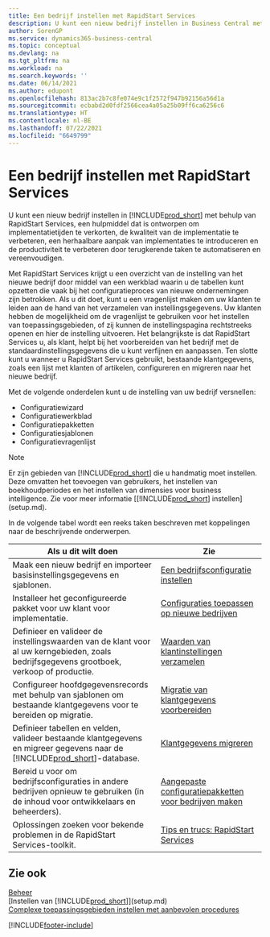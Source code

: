 ```yaml
---
title: Een bedrijf instellen met RapidStart Services
description: U kunt een nieuw bedrijf instellen in Business Central met RapidStart Services om de productiviteit te verhogen door terugkerende taken te automatiseren en te vereenvoudigen.
author: SorenGP
ms.service: dynamics365-business-central
ms.topic: conceptual
ms.devlang: na
ms.tgt_pltfrm: na
ms.workload: na
ms.search.keywords: ''
ms.date: 06/14/2021
ms.author: edupont
ms.openlocfilehash: 813ac2b7c8fe074e9c1f2572f947b92156a56d1a
ms.sourcegitcommit: ecbabd2d0fdf2566cea4a05a25b09ff6ca6256c6
ms.translationtype: HT
ms.contentlocale: nl-BE
ms.lasthandoff: 07/22/2021
ms.locfileid: "6649799"
---
```

# <a name="setting-up-a-company-with-rapidstart-services"></a>Een bedrijf instellen met RapidStart Services
U kunt een nieuw bedrijf instellen in [!INCLUDE[prod_short](includes/prod_short.md)] met behulp van RapidStart Services, een hulpmiddel dat is ontworpen om implementatietijden te verkorten, de kwaliteit van de implementatie te verbeteren, een herhaalbare aanpak van implementaties te introduceren en de productiviteit te verbeteren door terugkerende taken te automatiseren en vereenvoudigen.  

Met RapidStart Services krijgt u een overzicht van de instelling van het nieuwe bedrijf door middel van een werkblad waarin u de tabellen kunt opzetten die vaak bij het configuratieproces van nieuwe ondernemingen zijn betrokken. Als u dit doet, kunt u een vragenlijst maken om uw klanten te leiden aan de hand van het verzamelen van instellingsgegevens. Uw klanten hebben de mogelijkheid om de vragenlijst te gebruiken voor het instellen van toepassingsgebieden, of zij kunnen de instellingspagina rechtstreeks openen en hier de instelling uitvoeren. Het belangrijkste is dat RapidStart Services u, als klant, helpt bij het voorbereiden van het bedrijf met de standaardinstellingsgegevens die u kunt verfijnen en aanpassen. Ten slotte kunt u wanneer u RapidStart Services gebruikt, bestaande klantgegevens, zoals een lijst met klanten of artikelen, configureren en migreren naar het nieuwe bedrijf.

Met de volgende onderdelen kunt u de instelling van uw bedrijf versnellen:  

-   Configuratiewizard  
-   Configuratiewerkblad  
-   Configuratiepakketten  
-   Configuratiesjablonen  
-   Configuratievragenlijst  

> [!Note]  
>  Er zijn gebieden van [!INCLUDE[prod_short](includes/prod_short.md)] die u handmatig moet instellen. Deze omvatten het toevoegen van gebruikers, het instellen van boekhoudperiodes en het instellen van dimensies voor business intelligence. Zie voor meer informatie [[!INCLUDE[prod_short](includes/prod_short.md)] instellen](setup.md).

 In de volgende tabel wordt een reeks taken beschreven met koppelingen naar de beschrijvende onderwerpen.

|**Als u dit wilt doen**|**Zie**|  
|------------|-------------|  
|Maak een nieuw bedrijf en importeer basisinstellingsgegevens en sjablonen.|[Een bedrijfsconfiguratie instellen](admin-set-up-company-configuration.md)|  
|Installeer het geconfigureerde pakket voor uw klant voor implementatie.|[Configuraties toepassen op nieuwe bedrijven](admin-apply-configuration-to-new-companies.md)|
|Definieer en valideer de instellingswaarden van de klant voor al uw kerngebieden, zoals bedrijfsgegevens grootboek, verkoop of productie.|[Waarden van klantinstellingen verzamelen](admin-gather-customer-setup-values.md)|  
|Configureer hoofdgegevensrecords met behulp van sjablonen om bestaande klantgegevens voor te bereiden op migratie.|[Migratie van klantgegevens voorbereiden](admin-use-templates-to-prepare-customer-data-for-migration.md)|  
|Definieer tabellen en velden, valideer bestaande klantgegevens en migreer gegevens naar de [!INCLUDE[prod_short](includes/prod_short.md)]-database.|[Klantgegevens migreren](admin-migrate-customer-data.md)|
|Bereid u voor om bedrijfsconfiguraties in andere bedrijven opnieuw te gebruiken (in de inhoud voor ontwikkelaars en beheerders).|[Aangepaste configuratiepakketten voor bedrijven maken](/dynamics-365/business-central/dev-itpro/administration/set-up-standard-company-configuration-packages)|
|Oplossingen zoeken voor bekende problemen in de RapidStart Services-toolkit.|[Tips en trucs: RapidStart Services](admin-tips-and-tricks-rapidstart-services.md)|  

## <a name="see-also"></a>Zie ook  
[Beheer](admin-setup-and-administration.md)  
[Instellen van [!INCLUDE[prod_short](includes/prod_short.md)]](setup.md)  
[Complexe toepassingsgebieden instellen met aanbevolen procedures](set-up-complex-application-areas-using-best-practices.md)   


[!INCLUDE[footer-include](includes/footer-banner.md)]